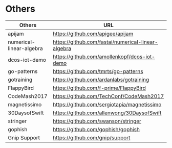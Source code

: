 # Others

|Others|                          URL                                                             |
|------|------------------------------------------------------------------------------------------|
|apijam|https://github.com/apigee/apijam|
|numerical-linear-algebra|https://github.com/fastai/numerical-linear-algebra|
|dcos-iot-demo|https://github.com/amollenkopf/dcos-iot-demo|
|go-patterns|https://github.com/tmrts/go-patterns|
|gotraining|https://github.com/ardanlabs/gotraining|
|FlappyBird|https://github.com/f-prime/FlappyBird|
|CodeMash2017|https://github.com/TechConf/CodeMash2017|
|magnetissimo|https://github.com/sergiotapia/magnetissimo|
|30DaysofSwift|https://github.com/allenwong/30DaysofSwift|
|stringer|https://github.com/swanson/stringer|
|gophish|https://github.com/gophish/gophish|
|Gnip Support|https://github.com/gnip/support|